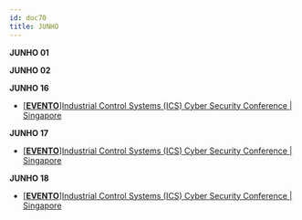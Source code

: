 ```yaml
---
id: doc70
title: JUNHO
---
```


**JUNHO 01**

**JUNHO 02**

**JUNHO 16**

- [[**EVENTO**]Industrial Control Systems (ICS) Cyber Security Conference | Singapore](https://www.icscybersecurityconference.com/)

**JUNHO 17**

- [[**EVENTO**]Industrial Control Systems (ICS) Cyber Security Conference | Singapore](https://www.icscybersecurityconference.com/)

**JUNHO 18**

- [[**EVENTO**]Industrial Control Systems (ICS) Cyber Security Conference | Singapore](https://www.icscybersecurityconference.com/)
